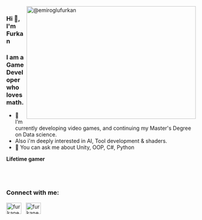 <img align="right" src="https://user-images.githubusercontent.com/88919177/151149484-b7e2afe9-7320-4f0f-b05c-4c5c0ac22e90.gif" alt="@emiroglufurkan" height="300" width="450" />
<h3 align="left">Hi 👋, I'm Furkan</h3>
<h3 align="left"> I am a Game Developer who loves math.</h4>

- 🌱 I’m currently developing video games, and continuing my Master's Degree on Data science.
- Also i'm deeply interested in AI, Tool development & shaders.
- 💬 You can ask me about Unity, OOP, C#, Python

**Lifetime gamer**
</p>

</br>
</br>

<h3 align="left">Connect with me:</h3>
<p align="left">
<a href="mailto:emiroglu.furkan@gmail.com" target="blank"><img align="center" src="https://user-images.githubusercontent.com/5141132/50740364-7ea80880-1217-11e9-8faf-2348e31beedd.png" alt="furkanemiroglu" height="30" width="40" /></a>  &nbsp;  <a href="https://linkedin.com/in/furkanemiroglu/" target="blank"><img align="center" src="https://raw.githubusercontent.com/rahuldkjain/github-profile-readme-generator/master/src/images/icons/Social/linked-in-alt.svg" alt="furkanemiroglu/" height="30" width="40" /></a>
</p>
